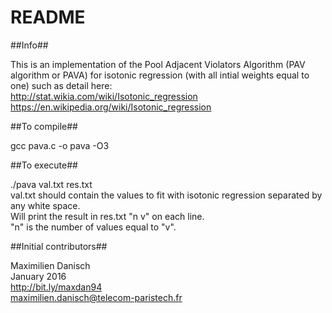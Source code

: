 # README #

##Info##

This is an implementation of the Pool Adjacent Violators Algorithm (PAV algorithm or PAVA) for isotonic regression 
(with all intial weights equal to one) such as detail here:  
http://stat.wikia.com/wiki/Isotonic_regression  
https://en.wikipedia.org/wiki/Isotonic_regression

##To compile##

gcc pava.c -o pava -O3


##To execute##

./pava val.txt res.txt  
val.txt should contain the values to fit with isotonic regression separated by any white space.  
Will print the result in res.txt "n v" on each line.  
"n" is the number of values equal to "v".

##Initial contributors##

Maximilien Danisch  
January 2016  
http://bit.ly/maxdan94  
maximilien.danisch@telecom-paristech.fr
